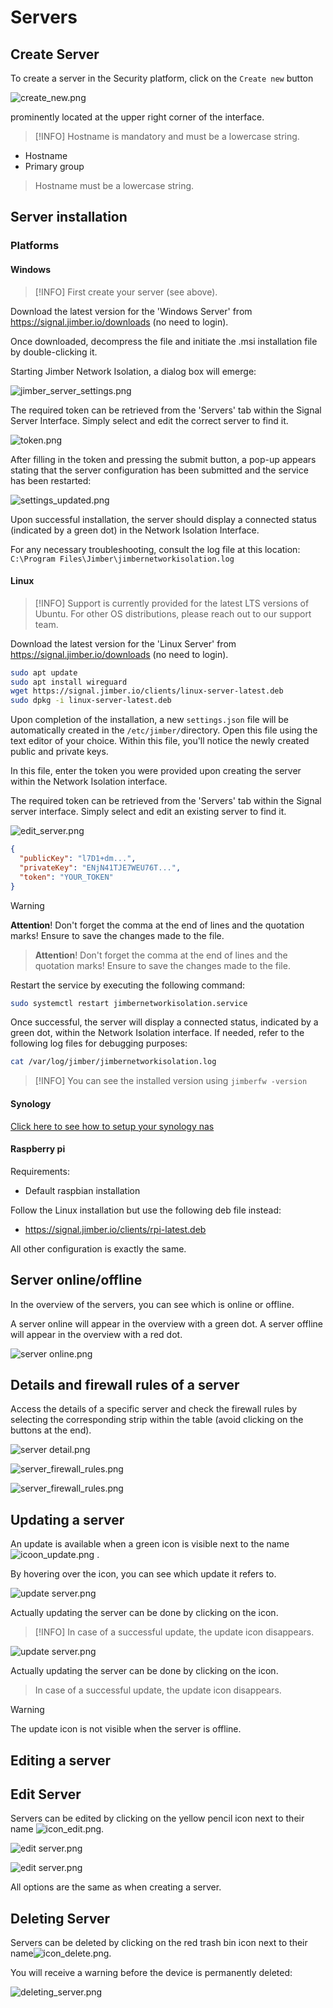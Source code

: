 # Servers

## Create Server

To create a server in the Security platform, click on the `Create new` button

![create_new.png](/create_new.png)

prominently located at the upper right corner of the interface.

 
> [!INFO] 
> Hostname is mandatory and must be a lowercase string.

- Hostname
- Primary group

> Hostname must be a lowercase string.

## Server installation

### Platforms 

<!-- tabs:start -->



#### **Windows**

> [!INFO] 
> First create your server (see above).

Download the latest version for the 'Windows Server' from https://signal.jimber.io/downloads (no need to login).

Once downloaded, decompress the file and initiate the .msi installation file by double-clicking it.

<!-- A dialog box will emerge—confirm the process by selecting 'Yes.' -->

<!-- Subsequently, open the file **`settings.json`** located at C:\Program Files\Jimber\ as an **Administrator**. 
In this file, enter the token you were provided upon creating the server within the Network Isolation interface. 
 
  

```json
{
  "publicKey": "l7D1+dm...",
  "privateKey": "ENjN41TJE7WEU76T...",
  "token": "YOUR_TOKEN"
}
```

> [!WARNING] 
**Attention!** Don't forget the comma at the end of lines and the quotation marks!
Ensure to save the changes made to the file. -->


Starting Jimber Network Isolation, a dialog box will emerge: 

![jimber_server_settings.png](/jimber_server_settings.png ':size=500')

The required token can be retrieved from the 'Servers' tab within the Signal Server Interface. Simply select and edit the  correct server to find it.

![token.png](/token.png ':size=500')

After filling in the token and pressing the submit button, a pop-up appears stating that the server configuration has been submitted and the service has been restarted:


![settings_updated.png](/settings_updated.png ':size=400')




<!-- Access the 'services' panel by entering 'services.msc' into the start menu's search bar. Within this panel, find the 'Jimber Network Isolation' service and initiate a restart.


![services_jimber.png](/services_jimber.png ':size=800') -->


Upon successful installation, the server should display a connected status (indicated by a green dot) in the Network Isolation Interface. 

For any necessary troubleshooting, consult the log file at this location: 
`C:\Program Files\Jimber\jimbernetworkisolation.log`

#### **Linux**

> [!INFO] 
> Support is currently provided for the latest LTS versions of Ubuntu. For other OS distributions, please reach out to our support team.

Download the latest version for the 'Linux Server' from https://signal.jimber.io/downloads (no need to login).

```bash
sudo apt update
sudo apt install wireguard
wget https://signal.jimber.io/clients/linux-server-latest.deb
sudo dpkg -i linux-server-latest.deb
```

Upon completion of the installation, a new `settings.json` file will be automatically created in the `/etc/jimber/`directory.
Open this file using the text editor of your choice. Within this file, you'll notice the newly created public and private keys.

In this file, enter the token you were provided upon creating the server within the Network Isolation interface.

The required token can be retrieved from the 'Servers' tab within the Signal server interface. Simply select and edit an existing server to find it.


![edit_server.png](/edit_server.png ':size=500')


```json
{
  "publicKey": "l7D1+dm...",
  "privateKey": "ENjN41TJE7WEU76T...",
  "token": "YOUR_TOKEN"
}
```
> [!WARNING]
> **Attention**! Don't forget the comma at the end of lines and the quotation marks!
Ensure to save the changes made to the file.

> **Attention**! Don't forget the comma at the end of lines and the quotation marks!
> Ensure to save the changes made to the file.

Restart the service by executing the following command:

```bash
sudo systemctl restart jimbernetworkisolation.service
```

Once successful, the server will display a connected status, indicated by a green dot, within the Network Isolation interface. If needed, refer to the following log files for debugging purposes:

```bash
cat /var/log/jimber/jimbernetworkisolation.log
```

>[!INFO]
> You can see the installed version using `jimberfw -version`


#### **Synology**

[Click here to see how to setup your synology nas](devices/synology/synology.md)

#### **Raspberry pi**

Requirements:
- Default raspbian installation 

Follow the Linux installation but use the following deb file instead: 
- https://signal.jimber.io/clients/rpi-latest.deb

All other configuration is exactly the same.

<!-- tabs:end -->

## Server online/offline

In the overview of the servers, you can see which is online or offline.

A server online will appear in the overview with a green dot. A server offline will appear in the overview with a red dot.

![server online.png](server_online.png ':size=800')




## Details and firewall rules of a server

Access the details of a specific server and check the firewall rules by selecting the corresponding strip within the table (avoid clicking on the buttons at the end). 

![server detail.png](server_details.png ':size=500')


![server_firewall_rules.png](server_firewall_rules.png ':size=500')

![server_firewall_rules.png](server_firewall_rules.png "size:=500x")

## Updating a server

 An update is available when a green icon is visible next to the name  ![icoon_update.png](/icoon_update.png ':size=35')
.
 
 By hovering over the icon, you can see which update it refers to.
 
![update server.png](updating_server.png ':size=800')

 
 Actually updating the server can be done by clicking on the icon.
> [!INFO]
> In case of a successful update, the update icon disappears. 

![update server.png](updating_server.png "size:=500x")

Actually updating the server can be done by clicking on the icon.

> In case of a successful update, the update icon disappears.

>[!WARNING]
> The update icon is not visible when the server is offline.

## Editing a server

 

 ## Edit Server
  
 Servers can be edited by clicking on the yellow pencil icon next to their name 
![icon_edit.png](/icon_edit.png ':size=35').
  
![edit server.png](/edit_server.png ':size=500')

![edit server.png](/edit_server.png "size:=500x")

All options are the same as when creating a server.

## Deleting Server

Servers can be deleted by clicking on the red trash bin icon next to their name![icon_delete.png](/icon_delete.png ':size=35').

You will receive a warning before the device is permanently deleted:

![deleting_server.png](delete_server.png ':size=400')

